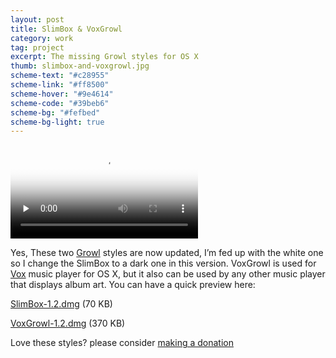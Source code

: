 ```yaml
---
layout: post
title: SlimBox & VoxGrowl
category: work
tag: project
excerpt: The missing Growl styles for OS X
thumb: slimbox-and-voxgrowl.jpg
scheme-text: "#c28955"
scheme-link: "#ff8500"
scheme-hover: "#9e4614"
scheme-code: "#39beb6"
scheme-bg: "#fefbed"
scheme-bg-light: true
---
```


<video poster="{{ site.data.var.file }}/slimbox-voxgrowl.png" preload=none controls>
  <source src="{{ site.data.var.file }}/slimbox-voxgrowl.mov" type=video/mp4>
</video>

<p>Yes, These two <a href="http://growl.info/">Growl</a> styles are now updated, I’m fed up with the white one so I change the SlimBox to a dark one in this version. VoxGrowl is used for <a href="http://www.voxapp.uni.cc/">Vox</a> music player for OS X, but it also can be used by any other music player that displays album art. You can have a quick preview here:</p>

<p class=download><a href="{{ site.data.var.file }}/download/SlimBox-1.2.dmg">SlimBox-1.2.dmg</a> (70 KB)</p>

<p class=download><a href="{{ site.data.var.file }}/download/VoxGrowl-1.2.dmg">VoxGrowl-1.2.dmg</a> (370 KB)</p>

<p class=store>Love these styles? please consider <a href="{{ site.data.var.donate }}">making a donation</a></p>
